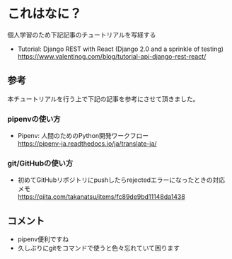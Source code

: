 # これはなに？

個人学習のため下記記事のチュートリアルを写経する  

- Tutorial: Django REST with React (Django 2.0 and a sprinkle of testing)  
https://www.valentinog.com/blog/tutorial-api-django-rest-react/  


## 参考

本チュートリアルを行う上で下記の記事を参考にさせて頂きました。  

### pipenvの使い方  

- Pipenv: 人間のためのPython開発ワークフロー  
https://pipenv-ja.readthedocs.io/ja/translate-ja/

### git/GitHubの使い方  

- 初めてGitHubリポジトリにpushしたらrejectedエラーになったときの対応メモ  
https://qiita.com/takanatsu/items/fc89de9bd11148da1438  


## コメント  
- pipenv便利ですね  
- 久しぶりにgitをコマンドで使うと色々忘れていて困ります  
